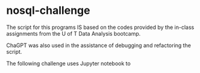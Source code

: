 # nosql-challenge
 
The script for this programs IS based on the codes provided by the in-class assignments from the U of T Data Analysis bootcamp. 

ChaGPT was also used in the assistance of debugging and refactoring the script.

The following challenge uses Jupyter notebook to